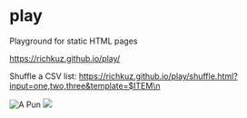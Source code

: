 # play
Playground for static HTML pages

https://richkuz.github.io/play/

Shuffle a CSV list:
https://richkuz.github.io/play/shuffle.html?input=one,two,three&template=$ITEM\n

![A Pun](https://giphy.com)
<img src="https://api.giphy.com/v1/gifs/random?tags=pun&api_key=xLrwGzV15XHE2DQOGJAFNnJFgrsABjr2&sanitize=true">
